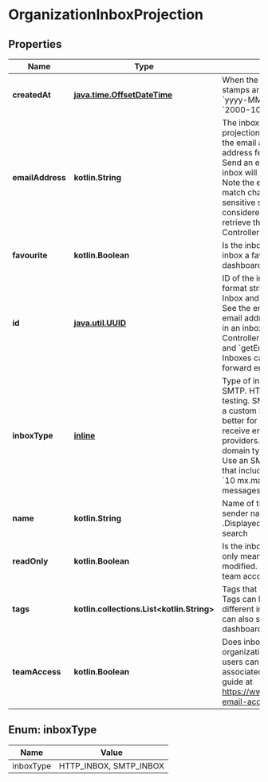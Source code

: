 
# OrganizationInboxProjection

## Properties
Name | Type | Description | Notes
------------ | ------------- | ------------- | -------------
**createdAt** | [**java.time.OffsetDateTime**](java.time.OffsetDateTime) | When the inbox was created. Time stamps are in ISO DateTime Format &#x60;yyyy-MM-dd&#39;T&#39;HH:mm:ss.SSSXXX&#x60; e.g. &#x60;2000-10-31T01:30:00.000-05:00&#x60;. |  [optional]
**emailAddress** | **kotlin.String** | The inbox&#39;s email address. Inbox projections and previews may not include the email address. To view the email address fetch the inbox entity directly. Send an email to this address and the inbox will receive and store it for you. Note the email address in MailSlurp match characters exactly and are case sensitive so &#x60;+123&#x60; additions are considered different addresses. To retrieve the email use the Inbox and Email Controller endpoints with the inbox ID. |  [optional]
**favourite** | **kotlin.Boolean** | Is the inbox a favorite inbox. Make an inbox a favorite is typically done in the dashboard for quick access or filtering |  [optional]
**id** | [**java.util.UUID**](java.util.UUID) | ID of the inbox. The ID is a UUID-V4 format string. Use the inboxId for calls to Inbox and Email Controller endpoints. See the emailAddress property for the email address or the inbox. To get emails in an inbox use the WaitFor and Inbox Controller methods &#x60;waitForLatestEmail&#x60; and &#x60;getEmails&#x60; methods respectively. Inboxes can be used with aliases to forward emails automatically. |  [optional]
**inboxType** | [**inline**](#InboxTypeEnum) | Type of inbox - either HTTP (default) or SMTP. HTTP inboxes are great for testing. SMTP inboxes are processed by a custom SMTP mail server and are better for public facing inboxes that receive emails from Gmail and other large providers. If using a custom domain the domain type must match the inbox type. Use an SMTP domain for SMTP inboxes that includes an MX record pointing to &#x60;10 mx.mailslurp.com&#x60; for inbound messages. |  [optional]
**name** | **kotlin.String** | Name of the inbox and used as the sender name when sending emails .Displayed in the dashboard for easier search |  [optional]
**readOnly** | **kotlin.Boolean** | Is the inbox readOnly for the caller. Read only means can not be deleted or modified. This flag is present when using team accounts and shared inboxes. |  [optional]
**tags** | **kotlin.collections.List&lt;kotlin.String&gt;** | Tags that inbox has been tagged with. Tags can be added to inboxes to group different inboxes within an account. You can also search for inboxes by tag in the dashboard UI. |  [optional]
**teamAccess** | **kotlin.Boolean** | Does inbox permit team access for organization team members. If so team users can use inbox and emails associated with it. See the team access guide at https://www.mailslurp.com/guides/team-email-account-sharing/ |  [optional]


<a name="InboxTypeEnum"></a>
## Enum: inboxType
Name | Value
---- | -----
inboxType | HTTP_INBOX, SMTP_INBOX



